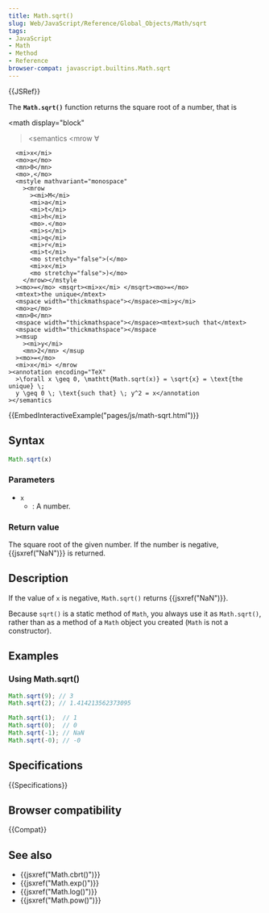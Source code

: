 ```yaml
---
title: Math.sqrt()
slug: Web/JavaScript/Reference/Global_Objects/Math/sqrt
tags:
- JavaScript
- Math
- Method
- Reference
browser-compat: javascript.builtins.Math.sqrt
---
```

{{JSRef}}

The **`Math.sqrt()`** function returns the square root of a number, that is

\<math display="block"

> \<semantics \<mrow <mo>∀</mo>

      <mi>x</mi>
      <mo>≥</mo>
      <mn>0</mn>
      <mo>,</mo>
      <mstyle mathvariant="monospace"
        ><mrow
          ><mi>M</mi>
          <mi>a</mi>
          <mi>t</mi>
          <mi>h</mi>
          <mo>.</mo>
          <mi>s</mi>
          <mi>q</mi>
          <mi>r</mi>
          <mi>t</mi>
          <mo stretchy="false">(</mo>
          <mi>x</mi>
          <mo stretchy="false">)</mo>
        </mrow></mstyle
      ><mo>=</mo> <msqrt><mi>x</mi> </msqrt><mo>=</mo>
      <mtext>the unique</mtext>
      <mspace width="thickmathspace"></mspace><mi>y</mi>
      <mo>≥</mo>
      <mn>0</mn>
      <mspace width="thickmathspace"></mspace><mtext>such that</mtext>
      <mspace width="thickmathspace"></mspace
      ><msup
        ><mi>y</mi>
        <mn>2</mn> </msup
      ><mo>=</mo>
      <mi>x</mi> </mrow
    ><annotation encoding="TeX"
      >\forall x \geq 0, \mathtt{Math.sqrt(x)} = \sqrt{x} = \text{the unique} \;
      y \geq 0 \; \text{such that} \; y^2 = x</annotation
    ></semantics

> </math>

{{EmbedInteractiveExample("pages/js/math-sqrt.html")}}

## Syntax

```js
Math.sqrt(x)
```

### Parameters

*   `x`
    *   : A number.

### Return value

The square root of the given number. If the number is negative,
{{jsxref("NaN")}} is returned.

## Description

If the value of `x` is negative, `Math.sqrt()` returns {{jsxref("NaN")}}.

Because `sqrt()` is a static method of `Math`, you always use it as
`Math.sqrt()`, rather than as a method of a `Math` object you created (`Math` is
not a constructor).

## Examples

### Using Math.sqrt()

```js
Math.sqrt(9); // 3
Math.sqrt(2); // 1.414213562373095

Math.sqrt(1);  // 1
Math.sqrt(0);  // 0
Math.sqrt(-1); // NaN
Math.sqrt(-0); // -0
```

## Specifications

{{Specifications}}

## Browser compatibility

{{Compat}}

## See also

*   {{jsxref("Math.cbrt()")}}
*   {{jsxref("Math.exp()")}}
*   {{jsxref("Math.log()")}}
*   {{jsxref("Math.pow()")}}
